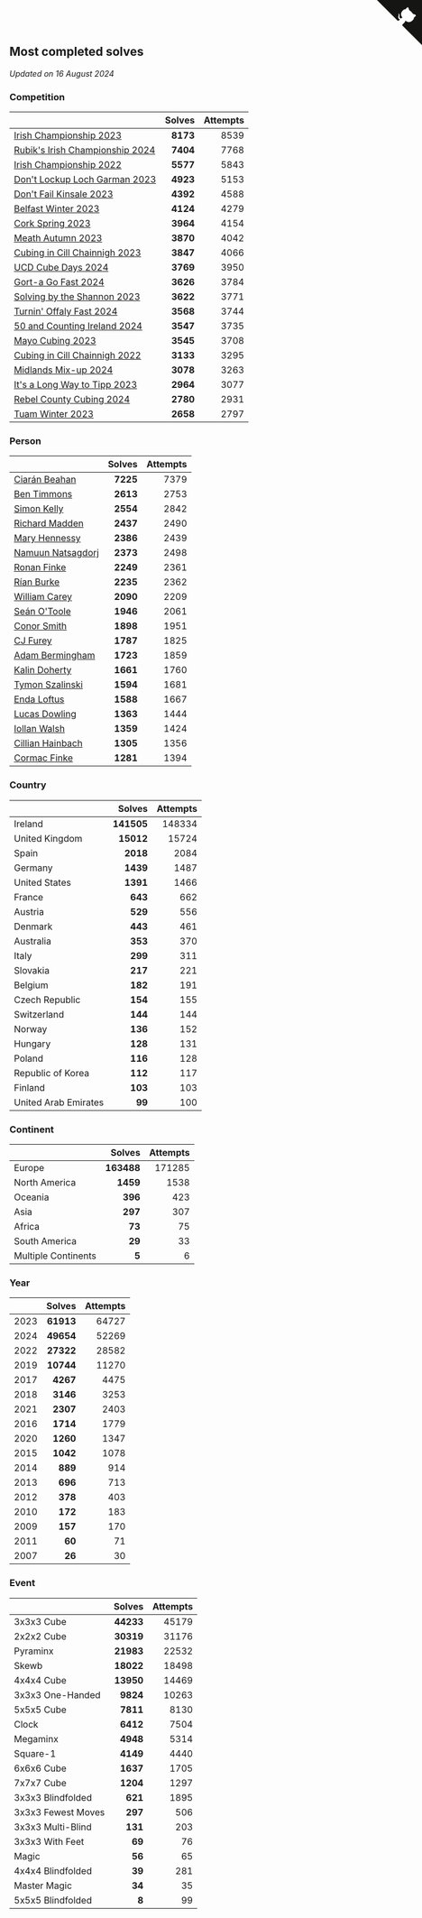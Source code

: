 ## Most completed solves

*Updated on 16 August 2024*


### Competition

|  | Solves | Attempts |
| :--- | ---: | ---: |
| [Irish Championship 2023](https://www.worldcubeassociation.org/competitions/IrishChampionship2023) | **8173** | 8539 |
| [Rubik's Irish Championship 2024](https://www.worldcubeassociation.org/competitions/RubiksIrishChampionship2024) | **7404** | 7768 |
| [Irish Championship 2022](https://www.worldcubeassociation.org/competitions/IrishChampionship2022) | **5577** | 5843 |
| [Don't Lockup Loch Garman 2023](https://www.worldcubeassociation.org/competitions/DontLockupLochGarman2023) | **4923** | 5153 |
| [Don't Fail Kinsale 2023](https://www.worldcubeassociation.org/competitions/DontFailKinsale2023) | **4392** | 4588 |
| [Belfast Winter 2023](https://www.worldcubeassociation.org/competitions/BelfastWinter2023) | **4124** | 4279 |
| [Cork Spring 2023](https://www.worldcubeassociation.org/competitions/CorkSpring2023) | **3964** | 4154 |
| [Meath Autumn 2023](https://www.worldcubeassociation.org/competitions/MeathAutumn2023) | **3870** | 4042 |
| [Cubing in Cill Chainnigh 2023](https://www.worldcubeassociation.org/competitions/CubinginCillChainnigh2023) | **3847** | 4066 |
| [UCD Cube Days 2024](https://www.worldcubeassociation.org/competitions/UCDCubeDays2024) | **3769** | 3950 |
| [Gort-a Go Fast 2024](https://www.worldcubeassociation.org/competitions/GortaGoFast2024) | **3626** | 3784 |
| [Solving by the Shannon 2023](https://www.worldcubeassociation.org/competitions/SolvingbytheShannon2023) | **3622** | 3771 |
| [Turnin' Offaly Fast 2024](https://www.worldcubeassociation.org/competitions/TurninOffalyFast2024) | **3568** | 3744 |
| [50 and Counting Ireland 2024](https://www.worldcubeassociation.org/competitions/50andCountingIreland2024) | **3547** | 3735 |
| [Mayo Cubing 2023](https://www.worldcubeassociation.org/competitions/MayoCubing2023) | **3545** | 3708 |
| [Cubing in Cill Chainnigh 2022](https://www.worldcubeassociation.org/competitions/CubinginCillChainnigh2022) | **3133** | 3295 |
| [Midlands Mix-up 2024](https://www.worldcubeassociation.org/competitions/MidlandsMixup2024) | **3078** | 3263 |
| [It's a Long Way to Tipp 2023](https://www.worldcubeassociation.org/competitions/ItsaLongWaytoTipperary2023) | **2964** | 3077 |
| [Rebel County Cubing 2024](https://www.worldcubeassociation.org/competitions/RebelCountyCubing2024) | **2780** | 2931 |
| [Tuam Winter 2023](https://www.worldcubeassociation.org/competitions/TuamWinter2023) | **2658** | 2797 |

### Person

|  | Solves | Attempts |
| :--- | ---: | ---: |
| [Ciarán Beahan](https://www.worldcubeassociation.org/persons/2012BEAH01) | **7225** | 7379 |
| [Ben Timmons](https://www.worldcubeassociation.org/persons/2017TIMM01) | **2613** | 2753 |
| [Simon Kelly](https://www.worldcubeassociation.org/persons/2017KELL08) | **2554** | 2842 |
| [Richard Madden](https://www.worldcubeassociation.org/persons/2017MADD04) | **2437** | 2490 |
| [Mary Hennessy](https://www.worldcubeassociation.org/persons/2015HENN02) | **2386** | 2439 |
| [Namuun Natsagdorj](https://www.worldcubeassociation.org/persons/2019NATS02) | **2373** | 2498 |
| [Ronan Finke](https://www.worldcubeassociation.org/persons/2021FINK02) | **2249** | 2361 |
| [Rían Burke](https://www.worldcubeassociation.org/persons/2019BURK05) | **2235** | 2362 |
| [William Carey](https://www.worldcubeassociation.org/persons/2019CARE02) | **2090** | 2209 |
| [Seán O'Toole](https://www.worldcubeassociation.org/persons/2017OTOO03) | **1946** | 2061 |
| [Conor Smith](https://www.worldcubeassociation.org/persons/2018SMIT37) | **1898** | 1951 |
| [CJ Furey](https://www.worldcubeassociation.org/persons/2022FURE01) | **1787** | 1825 |
| [Adam Bermingham](https://www.worldcubeassociation.org/persons/2020BERM02) | **1723** | 1859 |
| [Kalin Doherty](https://www.worldcubeassociation.org/persons/2021DOHE02) | **1661** | 1760 |
| [Tymon Szalinski](https://www.worldcubeassociation.org/persons/2021SZAL01) | **1594** | 1681 |
| [Enda Loftus](https://www.worldcubeassociation.org/persons/2021LOFT01) | **1588** | 1667 |
| [Lucas Dowling](https://www.worldcubeassociation.org/persons/2023DOWL01) | **1363** | 1444 |
| [Iollan Walsh](https://www.worldcubeassociation.org/persons/2021WALS03) | **1359** | 1424 |
| [Cillian Hainbach](https://www.worldcubeassociation.org/persons/2022HAIN04) | **1305** | 1356 |
| [Cormac Finke](https://www.worldcubeassociation.org/persons/2021FINK01) | **1281** | 1394 |

### Country

|  | Solves | Attempts |
| :--- | ---: | ---: |
| Ireland | **141505** | 148334 |
| United Kingdom | **15012** | 15724 |
| Spain | **2018** | 2084 |
| Germany | **1439** | 1487 |
| United States | **1391** | 1466 |
| France | **643** | 662 |
| Austria | **529** | 556 |
| Denmark | **443** | 461 |
| Australia | **353** | 370 |
| Italy | **299** | 311 |
| Slovakia | **217** | 221 |
| Belgium | **182** | 191 |
| Czech Republic | **154** | 155 |
| Switzerland | **144** | 144 |
| Norway | **136** | 152 |
| Hungary | **128** | 131 |
| Poland | **116** | 128 |
| Republic of Korea | **112** | 117 |
| Finland | **103** | 103 |
| United Arab Emirates | **99** | 100 |

### Continent

|  | Solves | Attempts |
| :--- | ---: | ---: |
| Europe | **163488** | 171285 |
| North America | **1459** | 1538 |
| Oceania | **396** | 423 |
| Asia | **297** | 307 |
| Africa | **73** | 75 |
| South America | **29** | 33 |
| Multiple Continents | **5** | 6 |

### Year

|  | Solves | Attempts |
| :--- | ---: | ---: |
| 2023 | **61913** | 64727 |
| 2024 | **49654** | 52269 |
| 2022 | **27322** | 28582 |
| 2019 | **10744** | 11270 |
| 2017 | **4267** | 4475 |
| 2018 | **3146** | 3253 |
| 2021 | **2307** | 2403 |
| 2016 | **1714** | 1779 |
| 2020 | **1260** | 1347 |
| 2015 | **1042** | 1078 |
| 2014 | **889** | 914 |
| 2013 | **696** | 713 |
| 2012 | **378** | 403 |
| 2010 | **172** | 183 |
| 2009 | **157** | 170 |
| 2011 | **60** | 71 |
| 2007 | **26** | 30 |

### Event

|  | Solves | Attempts |
| :--- | ---: | ---: |
| 3x3x3 Cube | **44233** | 45179 |
| 2x2x2 Cube | **30319** | 31176 |
| Pyraminx | **21983** | 22532 |
| Skewb | **18022** | 18498 |
| 4x4x4 Cube | **13950** | 14469 |
| 3x3x3 One-Handed | **9824** | 10263 |
| 5x5x5 Cube | **7811** | 8130 |
| Clock | **6412** | 7504 |
| Megaminx | **4948** | 5314 |
| Square-1 | **4149** | 4440 |
| 6x6x6 Cube | **1637** | 1705 |
| 7x7x7 Cube | **1204** | 1297 |
| 3x3x3 Blindfolded | **621** | 1895 |
| 3x3x3 Fewest Moves | **297** | 506 |
| 3x3x3 Multi-Blind | **131** | 203 |
| 3x3x3 With Feet | **69** | 76 |
| Magic | **56** | 65 |
| 4x4x4 Blindfolded | **39** | 281 |
| Master Magic | **34** | 35 |
| 5x5x5 Blindfolded | **8** | 99 |


<a href="https://github.com/simonkellly/wca_statistics_ireland" class="github-corner" aria-label="View source on Github"><svg width="80" height="80" viewBox="0 0 250 250" style="fill:#151513; color:#fff; position: absolute; top: 0; border: 0; right: 0;" aria-hidden="true"><path d="M0,0 L115,115 L130,115 L142,142 L250,250 L250,0 Z"></path><path d="M128.3,109.0 C113.8,99.7 119.0,89.6 119.0,89.6 C122.0,82.7 120.5,78.6 120.5,78.6 C119.2,72.0 123.4,76.3 123.4,76.3 C127.3,80.9 125.5,87.3 125.5,87.3 C122.9,97.6 130.6,101.9 134.4,103.2" fill="currentColor" style="transform-origin: 130px 106px;" class="octo-arm"></path><path d="M115.0,115.0 C114.9,115.1 118.7,116.5 119.8,115.4 L133.7,101.6 C136.9,99.2 139.9,98.4 142.2,98.6 C133.8,88.0 127.5,74.4 143.8,58.0 C148.5,53.4 154.0,51.2 159.7,51.0 C160.3,49.4 163.2,43.6 171.4,40.1 C171.4,40.1 176.1,42.5 178.8,56.2 C183.1,58.6 187.2,61.8 190.9,65.4 C194.5,69.0 197.7,73.2 200.1,77.6 C213.8,80.2 216.3,84.9 216.3,84.9 C212.7,93.1 206.9,96.0 205.4,96.6 C205.1,102.4 203.0,107.8 198.3,112.5 C181.9,128.9 168.3,122.5 157.7,114.1 C157.9,116.9 156.7,120.9 152.7,124.9 L141.0,136.5 C139.8,137.7 141.6,141.9 141.8,141.8 Z" fill="currentColor" class="octo-body"></path></svg></a><style>.github-corner:hover .octo-arm{animation:octocat-wave 560ms ease-in-out}@keyframes octocat-wave{0%,100%{transform:rotate(0)}20%,60%{transform:rotate(-25deg)}40%,80%{transform:rotate(10deg)}}@media (max-width:500px){.github-corner:hover .octo-arm{animation:none}.github-corner .octo-arm{animation:octocat-wave 560ms ease-in-out}}</style>
